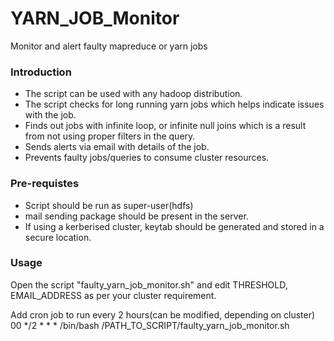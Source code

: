 # YARN_JOB_Monitor
Monitor and alert faulty mapreduce or yarn jobs

### Introduction

- The script can be used with any hadoop distribution.
- The script checks for long running yarn jobs which helps indicate issues with the job.
- Finds out jobs with infinite loop, or infinite null joins which is a result from not using proper filters in the query.
- Sends alerts via email with details of the job.
- Prevents faulty jobs/queries to consume cluster resources.

### Pre-requistes

- Script should be run as super-user(hdfs)
- mail sending package should be present in the server.
- If using a kerberised cluster, keytab should be generated and stored in a secure location.

### Usage

Open the script "faulty_yarn_job_monitor.sh" and edit THRESHOLD, EMAIL_ADDRESS as per your cluster requirement. 

Add cron job to run every 2 hours(can be modified, depending on cluster) 
00 */2 * * * /bin/bash /PATH_TO_SCRIPT/faulty_yarn_job_monitor.sh
